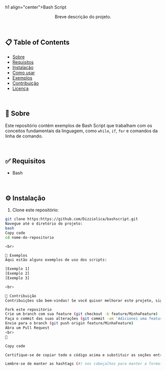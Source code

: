 h1 align="center">Bash Script </h1>

<p align="center">Breve descrição do projeto.</p>

<br>

## 📋 Table of Contents

- [Sobre](#sobre)
- [Requisitos](#requisitos)
- [Instalação](#instalação)
- [Como usar](#como-usar)
- [Exemplos](#exemplos)
- [Contribuição](#contribuição)
- [Licença](#licença)

<br>

## 📖 Sobre

Este repositório contém exemplos de Bash Script que trabalham com os conceitos fundamentais da linguagem, como `while`, `if`, `for` e comandos da linha de comando.

<br>

## ✅ Requisitos

- Bash 

<br>

## ⚙️ Instalação

1. Clone este repositório:

```bash
git clone https:https://github.com/Dizziolica/bashscript.git
Navegue até o diretório do projeto:
bash
Copy code
cd nome-do-repositorio

<br>

📝 Exemplos
Aqui estão alguns exemplos de uso dos scripts:

[Exemplo 1] 
[Exemplo 2]
[Exemplo 3]

<br>

🤝 Contribuição
Contribuições são bem-vindas! Se você quiser melhorar este projeto, siga as etapas abaixo:

Fork este repositório
Crie um branch com sua feature (git checkout -b feature/MinhaFeature)
Faça o commit das suas alterações (git commit -am 'Adicionei uma feature')
Envie para o branch (git push origin feature/MinhaFeature)
Abra um Pull Request
<br>
📄 

Copy code

Certifique-se de copiar todo o código acima e substituir as seções entre colchetes `[]` com as informações relevantes ao seu projeto. Você pode adicionar mais detalhes nas seções e formatar o texto de acordo com suas preferências.

Lembre-se de manter as hashtags (#) nos cabeçalhos para manter a formatação correta dos títulos e sub-títulos. Além disso, você pode personalizar o estilo visual do arquivo README adicionando CSS ou outros recursos se desejar.
